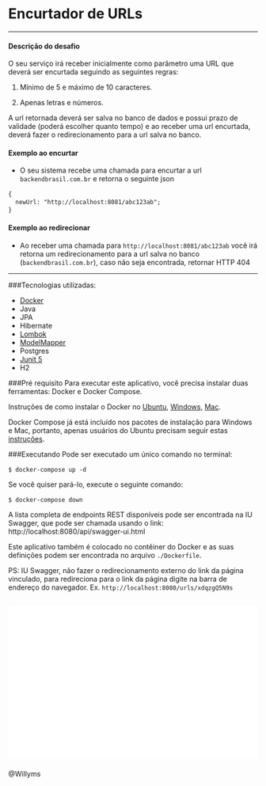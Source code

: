 Encurtador de URLs
===========================
---
#### Descrição do desafio
O seu serviço irá receber inicialmente como parâmetro uma URL que deverá ser encurtada seguindo as seguintes regras:

1. Mínimo de 5 e máximo de 10 caracteres.

2. Apenas letras e números.

A url retornada deverá ser salva no banco de dados e possui prazo de validade (poderá escolher quanto tempo) e ao receber uma url encurtada, deverá fazer o redirecionamento para a url salva no banco.

#### Exemplo ao encurtar
- O seu sistema recebe uma chamada para encurtar a url `backendbrasil.com.br` e retorna o seguinte json

``` 
{ 
  newUrl: "http://localhost:8081/abc123ab";
} 
```

#### Exemplo ao redirecionar
- Ao receber uma chamada para `http://localhost:8081/abc123ab` você irá retorna um redirecionamento para a url salva no banco (`backendbrasil.com.br`), caso não seja encontrada, retornar HTTP 404
---
###Tecnologias utilizadas:
- [Docker](https://docs.docker.com/get-started/)
- Java
- JPA
- Hibernate
- [Lombok](https://projectlombok.org/)
- [ModelMapper](http://modelmapper.org/getting-started/)
- Postgres
- [Junit 5](https://junit.org/junit5/docs/current/user-guide/)
- H2

###Pré requisito
Para executar este aplicativo, você precisa instalar duas ferramentas: Docker e Docker Compose.

Instruções de como instalar o Docker no [Ubuntu](https://docs.docker.com/engine/install/ubuntu/), [Windows](https://docs.docker.com/docker-for-windows/install/), [Mac](https://docs.docker.com/docker-for-mac/install/).

Docker Compose já está incluído nos pacotes de instalação para Windows e Mac, portanto, apenas usuários do Ubuntu precisam seguir estas [instruções](https://docs.docker.com/compose/install/).

###Executando
Pode ser executado um único comando no terminal:
~~~
$ docker-compose up -d
~~~
Se você quiser pará-lo, execute o seguinte comando:
~~~
$ docker-compose down
~~~

A lista completa de endpoints REST disponíveis pode ser encontrada na IU Swagger, que pode ser chamada usando o link: http://localhost:8080/api/swagger-ui.html

Este aplicativo também é colocado no contêiner do Docker e as suas definições podem ser encontrada no arquivo `./Dockerfile`.

PS: IU Swagger, não fazer o redirecionamento externo do link da página vinculado, para redireciona para o link da página digite na barra de endereço do navegador. Ex. `http://localhost:8080/urls/xdqzgQ5N9s`

![image01](https://github.com/willyms/encurtador-url/blob/main/ui-swagger.png)
---
@Willyms